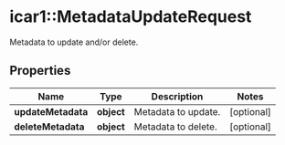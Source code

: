 # icar1::MetadataUpdateRequest

Metadata to update and/or delete.

## Properties
Name | Type | Description | Notes
------------ | ------------- | ------------- | -------------
**updateMetadata** | **object** | Metadata to update. | [optional] 
**deleteMetadata** | **object** | Metadata to delete. | [optional] 



